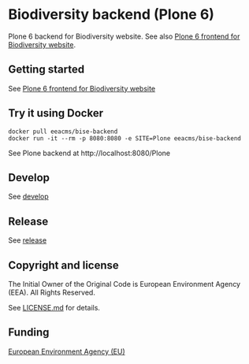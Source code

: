 # Biodiversity backend (Plone 6)

Plone 6 backend for Biodiversity website. See also [Plone 6 frontend for Biodiversity website](https://github.com/eea/bise-frontend).

## Getting started

See [Plone 6 frontend for Biodiversity website](https://github.com/eea/bise-frontend)

## Try it using Docker

    docker pull eeacms/bise-backend
    docker run -it --rm -p 8080:8080 -e SITE=Plone eeacms/bise-backend

See Plone backend at http://localhost:8080/Plone

## Develop

See [develop](https://github.com/eea/bise-backend/tree/master/develop)

## Release

See [release](https://github.com/eea/bise-backend/tree/master/RELEASE.md)

## Copyright and license

The Initial Owner of the Original Code is European Environment Agency (EEA).
All Rights Reserved.

See [LICENSE.md](https://github.com/eea/bise-backend/blob/master/LICENSE.md) for details.

## Funding

[European Environment Agency (EU)](http://eea.europa.eu)
